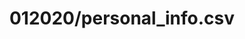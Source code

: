 ---  
schema: schema::012020/personal_info.csv  
title: 012020/personal_info.csv  
organization: Sample Department  
notes: Used in 1 lineage(s)  
resources:  
  - name: 012020/personal_info.csv 
    url: file:/Users/kensu/Customers/Kensu/LoanApproval/PROD/masterdata/prod/012020/personal_info.csv 
    format : CSV  
license: None  
category:
  - Education  
maintainer: User  
maintainer_email: UserMail  
---